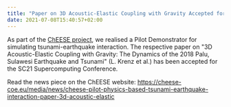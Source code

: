 ```yaml
---
title: "Paper on 3D Acoustic-Elastic Coupling with Gravity Accepted for SC21 Conference"
date: 2021-07-08T15:40:57+02:00
---
```

As part of the [ChEESE project](https://cheese-coe.eu/), we realised a Pilot Demonstrator for simulating tsunami-earthquake interaction. The respective paper on "3D Acoustic-Elastic Coupling with Gravity: The Dynamics of the 2018 Palu, Sulawesi Earthquake and Tsunami" (L. Krenz et al.) has been accepted for the SC21 Supercomputing Conference.

Read the news piece on the ChEESE website:
https://cheese-coe.eu/media/news/cheese-pilot-physics-based-tsunami-earthquake-interaction-paper-3d-acoustic-elastic
